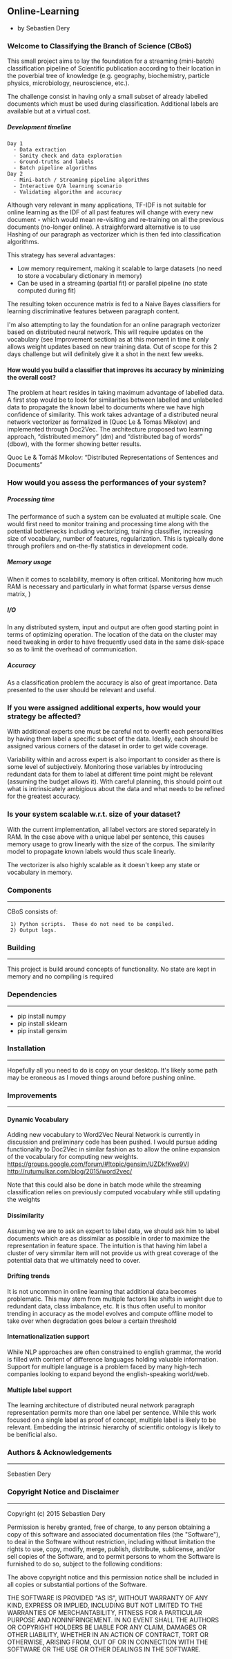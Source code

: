 ## Online-Learning ##
- by Sebastien Dery

### Welcome to Classifying the Branch of Science (CBoS) ###

This small project aims to lay the foundation for a streaming (mini-batch)
classification pipeline of Scientific publication according to their
location in the poverbial tree of knowledge (e.g. geography, biochemistry, 
particle physics, microbiology, neuroscience, etc.).

The challenge consist in having only a small subset of already labelled
documents which must be used during classification. Additional labels are
available but at a virtual cost.

##### Development timeline #####
	Day 1 
	  - Data extraction
	  - Sanity check and data exploration
	  - Ground-truths and labels
	  - Batch pipeline algorithms
	Day 2
	  - Mini-batch / Streaming pipeline algorithms
	  - Interactive Q/A learning scenario
	  - Validating algorithm and accuracy

Although very relevant in many applications, TF-IDF is not suitable for online
learning as the IDF of all past features will change with every new document -
which would mean re-visiting and re-training on all the previous documents 
(no-longer online). A straighforward alternative is to use Hashing of our paragraph as vectorizer which is then fed into classification algorithms. 

This strategy has several advantages:
- Low memory requirement, making it scalable to large datasets (no need to store a vocabulary dictionary in memory)
- Can be used in a streaming (partial fit) or parallel pipeline (no state computed during fit)

The resulting token occurence matrix is fed to a Naive Bayes classifiers for learning discriminative features between paragraph content.

I'm also attempting to lay the foundation for an online paragraph vectorizer based on distributed neural network. This will require updates on the vocabulary (see Improvement section) as at this moment in time it only allows weight updates based on new training data. Out of scope for this 2 days challenge but will definitely give it a shot in the next few weeks.



#### How would you build a classifier that improves its accuracy by minimizing the overall cost? ####

The problem at heart resides in taking maximum advantage of labelled data. A first stop would be to look for similarities between labelled and unlabelled data to propagate the known label to documents where we have high confidence of similarity. This work takes advantage of a distributed neural network vectorizer as formalized in (Quoc Le & Tomas Mikolov) and implemented through Doc2Vec. The architecture proposed two learning approach, “distributed memory” (dm) and “distributed bag of words” (dbow), with the former showing better results. 

Quoc Le & Tomáš Mikolov: “Distributed Representations of Sentences and Documents”



### How would you assess the performances of your system? ###

##### Processing time #####

The performance of such a system can be evaluated at multiple scale. One would
first need to monitor training and processing time along with the potential bottlenecks including vectorizing, training classifier, increasing size of vocabulary, number of features, regularization. This is typically done through profilers and on-the-fly statistics in development code.


##### Memory usage #####

When it comes to scalability, memory is often critical. Monitoring how much 
RAM is necessary and particularly in what format (sparse versus dense matrix,
 )


##### I/O #####

In any distributed system, input and output are often good starting point in 
terms of optimizing operation. The location of the data on the cluster may
need tweaking in order to have frequently used data in the same disk-space
so as to limit the overhead of communication.


##### Accuracy #####

As a classification problem the accuracy is also of great importance. Data
presented to the user should be relevant and useful. 


### If you were assigned additional experts, how would your strategy be affected? ###

With additional experts one must be careful not to overfit each personalities 
by having them label a specific subset of the data. Ideally, each should be
assigned various corners of the dataset in order to get wide coverage.


Variability within and across expert is also important to consider as there 
is some level of subjectiveiy. Monitoring those variables by introducing
redundant data for them to label at different time point might be relevant 
(assuming the budget allows it). With careful planning, this should point out 
what is intrinsicately ambigious about the data and what needs to be refined 
for the greatest accuracy. 


### Is your system scalable w.r.t. size of your dataset? ###

With the current implementation, all label vectors are stored separately in 
RAM. In the case above with a unique label per sentence, this causes memory 
usage to grow linearly with the size of the corpus. The similarity model to
propagate known labels would thus scale linearly. 

The vectorizer is also highly scalable as it doesn't keep any state or vocabulary in memory. 



### Components ###
_______________________________________________________________________________

CBoS consists of:

     1) Python scripts.  These do not need to be compiled.
     2) Output logs. 	 



### Building ###
_______________________________________________________________________________

This project is build around concepts of functionality. No state are kept in
memory and no compiling is required



### Dependencies ###
_______________________________________________________________________________

- pip install numpy
- pip install sklearn
- pip install gensim



### Installation ###
_______________________________________________________________________________

Hopefully all you need to do is copy on your desktop. It's likely some path may be eroneous as I moved things around before pushing online.


### Improvements ###
_______________________________________________________________________________

#### Dynamic Vocabulary ####

Adding new vocabulary to Word2Vec Neural Network is currently in discussion
and preliminary code has been pushed. I would pursue adding functionality to
Doc2Vec in similar fashion as to allow the online expansion of the vocabulary
for computing new weights. 
https://groups.google.com/forum/#!topic/gensim/UZDkfKwe9VI
http://rutumulkar.com/blog/2015/word2vec/

Note that this could also be done in batch mode while the streaming classification 
relies on previously computed vocabulary while still updating the weights


#### Dissimilarity ####

Assuming we are to ask an expert to label data, we should ask him to label
documents which are as dissimilar as possible in order to maximize the 
representation in feature space. The intuition is that having him label
a cluster of very simmilar item will not provide us with great coverage of 
the potential data that we ultimately need to cover.


#### Drifting trends ####

It is not uncommon in online learning that additional data becomes problematic.
This may stem from multiple factors like shifts in weight due to redundant 
data, class imbalance, etc. It is thus often useful to monitor trending in 
accuracy as the model evolves and compute offline model to take over when 
degradation goes below a certain threshold


#### Internationalization support ####

While NLP approaches are often constrained to english grammar, the world is 
filled with content of difference languages holding valuable information. 
Support for multiple language is a problem faced by many high-tech companies
looking to expand beyond the english-speaking world/web.


#### Multiple label support ####

The learning architecture of distributed neural network paragraph representation permits more than one label per sentence. While this work focused on a single label as proof of concept, multiple label is likely to be relevant. Embedding the intrinsic hierarchy of scientific ontology is likely to be benificial also.



### Authors & Acknowledgements ###
_______________________________________________________________________________

Sebastien Dery



### Copyright Notice and Disclaimer ###
_______________________________________________________________________________


Copyright (c) 2015 Sebastien Dery

Permission is hereby granted, free of charge, to any person obtaining a copy
of this software and associated documentation files (the "Software"), to deal
in the Software without restriction, including without limitation the rights
to use, copy, modify, merge, publish, distribute, sublicense, and/or sell
copies of the Software, and to permit persons to whom the Software is
furnished to do so, subject to the following conditions:

The above copyright notice and this permission notice shall be included in
all copies or substantial portions of the Software.

THE SOFTWARE IS PROVIDED "AS IS", WITHOUT WARRANTY OF ANY KIND, EXPRESS OR
IMPLIED, INCLUDING BUT NOT LIMITED TO THE WARRANTIES OF MERCHANTABILITY,
FITNESS FOR A PARTICULAR PURPOSE AND NONINFRINGEMENT. IN NO EVENT SHALL THE
AUTHORS OR COPYRIGHT HOLDERS BE LIABLE FOR ANY CLAIM, DAMAGES OR OTHER
LIABILITY, WHETHER IN AN ACTION OF CONTRACT, TORT OR OTHERWISE, ARISING FROM,
OUT OF OR IN CONNECTION WITH THE SOFTWARE OR THE USE OR OTHER DEALINGS IN
THE SOFTWARE.